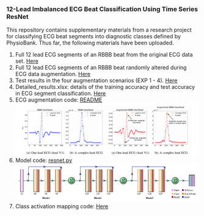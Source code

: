 
### 12-Lead Imbalanced ECG Beat Classification Using Time Series ResNet

This repository contains supplementary materials from a research project for classifying ECG beat segments into diagnostic classes defined by PhysioBank.
Thus far, the following materials have been uploaded.
1. Full 12 lead ECG segments of an RBBB beat from the original ECG data set. [Here](supplemental_plots/Figure2)
2. Full 12 lead ECG segments of an RBBB beat randomly altered during ECG data augmentation. [Here](supplemental_plots/Figure3)
3. Test results in the four augmentation scenarios (EXP 1 - 4). [Here](test_results.md)
4. Detailed_results.xlsx: details of the training accuracy and test accuracy in ECG segment classification. [Here](result_details.xlsx)
5. ECG augmentation code: [README](augmentation/README.md)
  ![AugTest](imgs/rbbb.png)
6. Model code: [resnet.py](resnet/resnet.py)
  ![ResNetArch](imgs/resnet.png)
7. Class activation mapping code: [Here](class_activation_map/cam.py)
